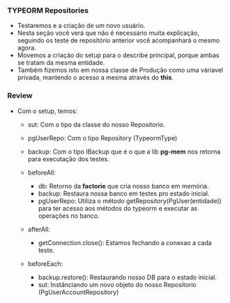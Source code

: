 ### TYPEORM Repositories

- Testaremos e a criação de um novo usuário.
- Nesta seção você verá que não é necessário muita explicação, seguindo os teste de repositório anterior você acompanhará o mesmo agora.
- Movemos a criação do setup para o describe principal, porque ambas se tratam da mesma entidade.
- Também fizemos isto em nossa classe de Produção como uma váriavel privada, mantendo o acesso a mesma através do **this**.

### Review

- Com o setup, temos:
  - sut: Com o tipo da classe do nosso Repositorio.
  - pgUserRepo: Com o tipo Repository<Entidade> (TypeormType<Entity Typeorm>)
  - backup: Com o tipo IBackup que é o que a lib **pg-mem** nos retorna para executação dos testes.

  - beforeAll:
    - db: Retorno da **factorie** que cria nosso banco em memória.
    - backup: Restaura nossa banco em testes pro estado inicial.
    - pgUserRepo: Utiliza o método getRepository(PgUser(entidade)) para ter acesso aos métodos do typeorm e executar as operações no banco.

  - afterAll:
    - getConnection.close(): Estamos fechando a conexao a cada teste.

  - beforeEach:
    - backup.restore(): Restaurando nosso DB para o estado inicial.
    - sut: Instânciando um novo objeto do nosso Repositorio (PgUserAccountRepository)
